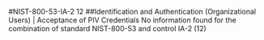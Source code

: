#NIST-800-53-IA-2 12
##Identification and Authentication (Organizational Users) | Acceptance of PIV Credentials
No information found for the combination of standard NIST-800-53 and control IA-2 (12)
